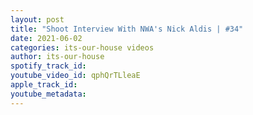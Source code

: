 ```yaml
---
layout: post
title: "Shoot Interview With NWA's Nick Aldis | #34"
date: 2021-06-02
categories: its-our-house videos
author: its-our-house
spotify_track_id: 
youtube_video_id: qphQrTLleaE
apple_track_id: 
youtube_metadata: 
---
```

